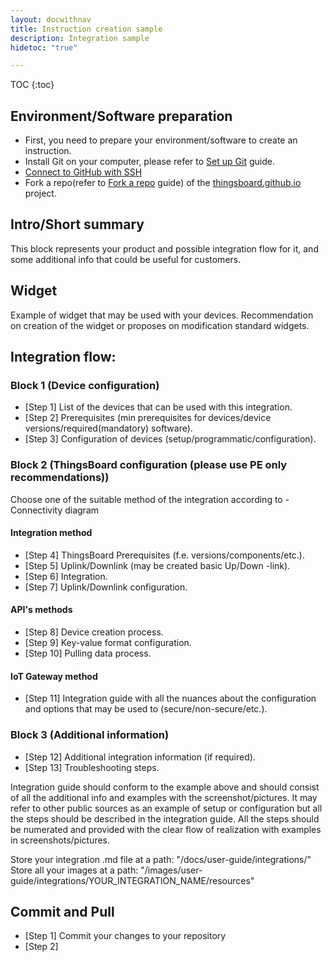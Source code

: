 ```yaml
---
layout: docwithnav
title: Instruction creation sample
description: Integration sample
hidetoc: "true"

---
```


TOC 
  {:toc}

## Environment/Software preparation

* First, you need to prepare your environment/software to create an instruction.
* Install Git on your computer, please refer to [Set up Git](https://docs.github.com/en/github/getting-started-with-github/set-up-git) guide.
* [Connect to GitHub with SSH](https://docs.github.com/en/github/authenticating-to-github/connecting-to-github-with-ssh)
* Fork a repo(refer to [Fork a repo](https://docs.github.com/en/github/getting-started-with-github/fork-a-repo) guide) of the [thingsboard.github.io](https://github.com/thingsboard/thingsboard.github.io) project.

## Intro/Short summary

This block represents your product and possible integration flow for it, and some additional info that could be useful for customers.

## Widget

Example of widget that may be used with your devices. Recommendation on creation of the widget or proposes on modification standard widgets.

## Integration flow:

### Block 1 (Device configuration)
* [Step 1] List of the devices that can be used with this integration.
* [Step 2] Prerequisites (min prerequisites for devices/device versions/required(mandatory) software).
* [Step 3] Configuration of devices (setup/programmatic/configuration).

### Block 2 (ThingsBoard configuration (please use PE only recommendations))

Choose one of the suitable method of the integration according to - Connectivity diagram

#### Integration method

* [Step 4] ThingsBoard Prerequisites (f.e. versions/components/etc.).
* [Step 5] Uplink/Downlink (may be created basic Up/Down -link).
* [Step 6] Integration.
* [Step 7] Uplink/Downlink configuration.

#### API's methods

* [Step 8] Device creation process.
* [Step 9] Key-value format configuration.
* [Step 10] Pulling data process.

#### IoT Gateway method

* [Step 11] Integration guide with all the nuances about the configuration and options that may be used to (secure/non-secure/etc.).

### Block 3 (Additional information)

* [Step 12] Additional integration information (if required).
* [Step 13] Troubleshooting steps.

Integration guide should conform to the example above and should consist of all the additional info and examples with the screenshot/pictures. It may refer to other public sources as an example of setup or configuration but all the steps should be described in the integration guide.
All the steps should be numerated and provided with the clear flow of realization with examples in screenshots/pictures.

Store your integration .md file at a path: "/docs/user-guide/integrations/"
Store all your images at a path: "/images/user-guide/integrations/YOUR_INTEGRATION_NAME/resources"

## Commit and Pull

  * [Step 1] Commit your changes to your repository
  * [Step 2] 